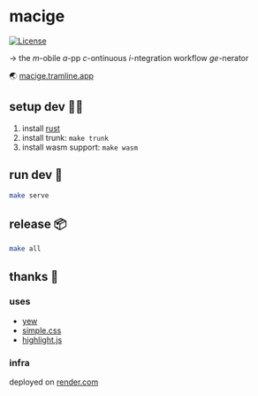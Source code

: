 # macige 
[![License](https://img.shields.io/badge/license-MIT-green.svg?style=flat)](https://github.com/tramlinehq/macige/blob/master/LICENSE)

→ the _m_-obile _a_-pp _c_-ontinuous _i_-ntegration workflow _ge_-nerator

🌏 [macige.tramline.app](https://macige.tramline.app)

## setup dev 👩‍💻

1. install [rust](https://www.rust-lang.org/)
1. install trunk: `make trunk`
1. install wasm support: `make wasm`

## run dev 🐞

```bash
make serve
```

## release 📦

```bash
make all
```

## thanks 🥰

### uses 
- [yew](https://yew.rs "yew-rs")
- [simple.css](https://simplecss.org/ "simple-css") 
- [highlight.js](https://highlightjs.org "highlight-js") 

### infra 
deployed on [render.com](https://render.com/docs/static-sites) 
